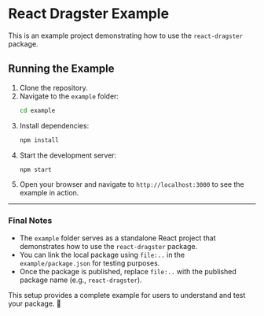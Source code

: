 # React Dragster Example

This is an example project demonstrating how to use the `react-dragster` package.

## Running the Example

1. Clone the repository.
2. Navigate to the `example` folder:
   ```bash
   cd example
   ```
3. Install dependencies:
   ```bash
   npm install
   ```
4. Start the development server:
   ```bash
   npm start
   ```
5. Open your browser and navigate to `http://localhost:3000` to see the example in action.

---

### Final Notes

- The `example` folder serves as a standalone React project that demonstrates how to use the `react-dragster` package.
- You can link the local package using `file:..` in the `example/package.json` for testing purposes.
- Once the package is published, replace `file:..` with the published package name (e.g., `react-dragster`).

This setup provides a complete example for users to understand and test your package. 🚀

